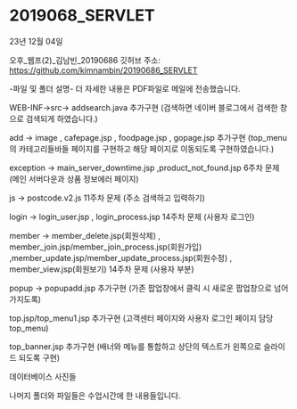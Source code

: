 # 2019068_SERVLET

23년 12월 04일

오후_웹프(2)_김남빈_20190686
깃허브 주소: https://github.com/kimnambin/20190686_SERVLET

-파일 및 폴더 설명- 더 자세한 내용은  PDF파일로 메일에 전송했습니다.

WEB-INF->src-> addsearch.java
추가구현 (검색하면 네이버 블로그에서 검색한 창으로 검색되게 하였습니다.)

add -> image , cafepage.jsp , foodpage.jsp , gopage.jsp
추가구현 (top_menu의 카테고리들바들 페이지를 구현하고 해당 페이지로 이동되도록 구현하였습니다.)

exception -> main_server_downtime.jsp ,product_not_found.jsp
6주차 문제 (메인 서버다운과 상품 정보에러 페이지)

js -> postcode.v2.js 
11주차 문제 (주소 검색하고 입력하기)

login -> login_user.jsp , login_process.jsp
14주차 문제 (사용자 로그인)

member -> member_delete.jsp(회원삭제) , member_join.jsp/member_join_process.jsp(회원가입)
,member_update.jsp/member_update_process.jsp(회원수정) , member_view.jsp(회원보기)
14주차 문제 (사용자 부분)

popup -> popupadd.jsp
추가구현 (가존 팝업창에서 클릭 시 새로운 팝업창으로 넘어가지도록)

top.jsp/top_menu1.jsp 
추가구현 (고객센터 페이지와 사용자 로그인 페이지 담당 top_menu)

top_banner.jsp
추가구현 (배너와 메뉴를 통합하고 상단의 텍스트가 왼쪽으로 슬라이드 되도록 구현)

데이터베이스 사진들 





나머지 폴더와 파일들은 수업시간에 한 내용들입니다.

